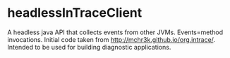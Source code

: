 headlessInTraceClient
=====================

A headless java API that collects events from other JVMs.  Events=method invocations.  Initial code taken from http://mchr3k.github.io/org.intrace/.  Intended to be used for building diagnostic applications.
